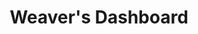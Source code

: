 ---
  title: Weaver's Dashboard
  description: Weaver's Dashboard is a fullstack application built with Laravel and Vue.js. It provides a seamless experience for users, allowing them to interact with the platform effortlessly. The application is designed to be scalable and efficient, making it suitable for various use cases.
  release: 2023
  tags: ["nuxt", "typescript", "portfolio", "template"]
  job: frontend
  type: project
---